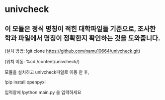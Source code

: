 # univcheck
## 이 모듈은 정식 명칭이 적힌 대학파일들 기준으로, 조사한 학과 파일에서 명칭이 정확한지 확인하는 것을 도와줍니다.
 (설치 방법: !git clone https://github.com/namu10664/univcheck.git)
 
 (위치 이동: %cd /content/univcheck/)
 
 모듈을 설치하고 univcheck파일로 이동 한 후,

 !pip install openpyxl 
 
 입력창에 !python main.py 을 입력하세요
